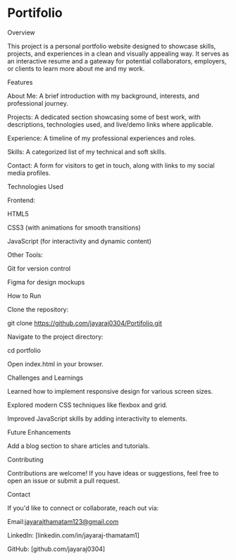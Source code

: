 # Portifolio
Overview

This project is a personal portfolio website designed to showcase  skills, projects, and experiences in a clean and visually appealing way. It serves as an interactive resume and a gateway for potential collaborators, employers, or clients to learn more about me and my work.

Features

About Me: A brief introduction with my background, interests, and professional journey.

Projects: A dedicated section showcasing some of  best work, with descriptions, technologies used, and live/demo links where applicable.

Experience: A timeline of my professional experiences and roles.

Skills: A categorized list of my technical and soft skills.

Contact: A form for visitors to get in touch, along with links to my social media profiles.

Technologies Used

Frontend:

HTML5

CSS3 (with animations for smooth transitions)

JavaScript (for interactivity and dynamic content)

Other Tools:

Git for version control

Figma for design mockups

How to Run

Clone the repository:

git clone https://github.com/jayaraj0304/Portifolio.git

Navigate to the project directory:

cd portfolio

Open index.html in your browser.

Challenges and Learnings

Learned how to implement responsive design for various screen sizes.

Explored modern CSS techniques like flexbox and grid.

Improved JavaScript skills by adding interactivity to elements.

Future Enhancements

Add a blog section to share articles and tutorials.

Contributing

Contributions are welcome! If you have ideas or suggestions, feel free to open an issue or submit a pull request.

Contact

If you'd like to connect or collaborate, reach out via:

Email:jayarajthamatam123@gmail.com

LinkedIn: [linkedin.com/in/jayaraj-thamatam1]

GitHub: [github.com/jayaraj0304]
